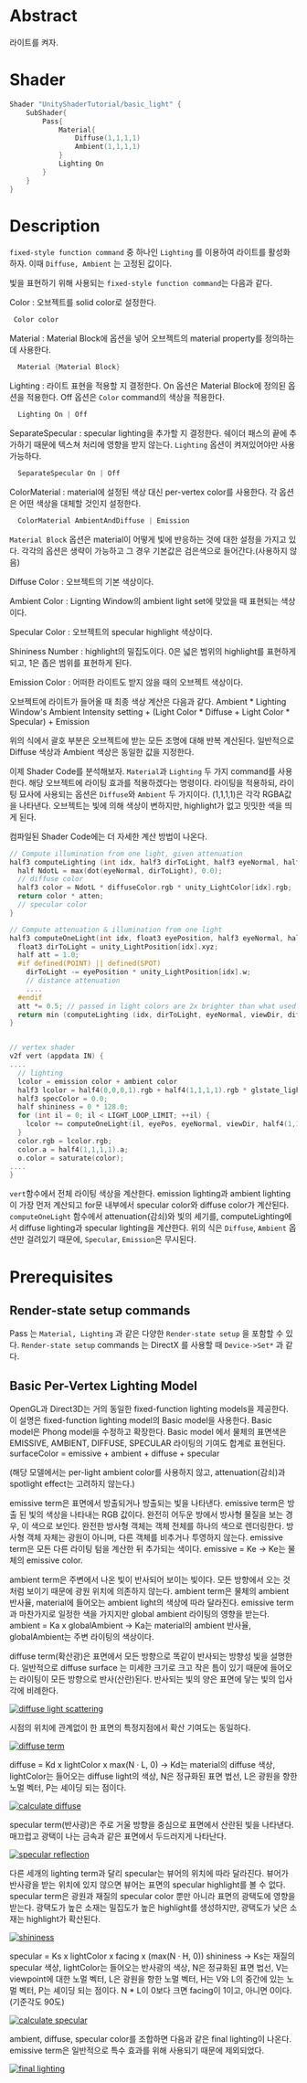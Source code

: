 ﻿# Abstract

라이트를 켜자.

# Shader

```c
Shader "UnityShaderTutorial/basic_light" {
	SubShader{
		Pass{
			Material{
				Diffuse(1,1,1,1)
				Ambient(1,1,1,1)
			}
			Lighting On
		}
	}
}
```

# Description

`fixed-style function command` 중 하나인 `Lighting`  를 이용하여 라이트를 활성화 하자. 이때 `Diffuse, Ambient` 는 고정된 값이다.

빛을 표현하기 위해 사용되는 `fixed-style function command`는 다음과 같다.

Color : 오브젝트를 solid color로 설정한다.
```c
 Color color
```
Material : Material Block에 옵션을 넣어 오브젝트의 material property를 정의하는데 사용한다.
```c
  Material {Material Block}
```
Lighting : 라이트 표현을 적용할 지 결정한다. On 옵션은 Material Block에 정의된 옵션을 적용한다. Off 옵션은 `Color` command의 색상을 적용한다.
```c
  Lighting On | Off
```
SeparateSpecular : specular lighting을 추가할 지 결정한다. 쉐이더 패스의 끝에 추가하기 때문에 텍스쳐 처리에 영향을 받지 않는다. `Lighting` 옵션이 켜져있어야만 사용가능하다.
```c
  SeparateSpecular On | Off
```
ColorMaterial : material에 설정된 색상 대신 per-vertex color를 사용한다. 각 옵션은 어떤 색상을 대체할 것인지 설정한다.
```c
  ColorMaterial AmbientAndDiffuse | Emission
```

`Material Block` 옵션은 material이 어떻게 빛에 반응하는 것에 대한 설정을 가지고 있다. 각각의 옵션은 생략이 가능하고 그 경우 기본값은 검은색으로 들어간다.(사용하지 않음)

Diffuse Color : 오브젝트의 기본 색상이다.

Ambient Color : Lignting Window의 ambient light set에 맞았을 때 표현되는 색상이다.

Specular Color : 오브젝트의 specular highlight 색상이다.

Shininess Number : highlight의 밀집도이다. 0은 넓은 범위의 highlight를 표현하게 되고, 1은 좁은 범위를 표현하게 된다.

Emission Color : 어떠한 라이트도 받지 않을 때의 오브젝트 색상이다.

오브젝트에 라이트가 들어올 때 최종 색상 계산은 다음과 같다.
Ambient * Lighting Window's Ambient Intensity setting + (Light Color * Diffuse + Light Color * Specular) + Emission

위의 식에서 괄호 부분은 오브젝트에 받는 모든 조명에 대해 반복 계산된다.
일반적으로 Diffuse 색상과 Ambient 색상은 동일한 값을 지정한다.

이제 Shader Code를 분석해보자.
`Material`과 `Lighting` 두 가지 command를 사용한다. 해당 오브젝트에 라이팅 효과를 적용하겠다는 명령이다. 라이팅을 적용하되, 라이팅 묘사에 사용되는 옵션은 `Diffuse`와 `Ambient` 두 가지이다. (1,1,1,1)은 각각 RGBA값을 나타낸다. 오브젝트는 빛에 의해 색상이 변하지만, highlight가 없고 밋밋한 색을 띄게 된다.

컴파일된 Shader Code에는 더 자세한 계산 방법이 나온다.
```c
// Compute illumination from one light, given attenuation
half3 computeLighting (int idx, half3 dirToLight, half3 eyeNormal, half3 viewDir, half4 diffuseColor, half shininess, half atten, inout half3 specColor) {
  half NdotL = max(dot(eyeNormal, dirToLight), 0.0);
  // diffuse color
  half3 color = NdotL * diffuseColor.rgb * unity_LightColor[idx].rgb;
  return color * atten;
  // specular color
}

// Compute attenuation & illumination from one light
half3 computeOneLight(int idx, float3 eyePosition, half3 eyeNormal, half3 viewDir, half4 diffuseColor, half shininess, inout half3 specColor) {
  float3 dirToLight = unity_LightPosition[idx].xyz;
  half att = 1.0;
  #if defined(POINT) || defined(SPOT)
    dirToLight -= eyePosition * unity_LightPosition[idx].w;
    // distance attenuation
    ....
  #endif
  att *= 0.5; // passed in light colors are 2x brighter than what used to be in FFP
  return min (computeLighting (idx, dirToLight, eyeNormal, viewDir, diffuseColor, shininess, att, specColor), 1.0);
}


// vertex shader
v2f vert (appdata IN) {
....
  // lighting
  lcolor = emission color + ambient color
  half3 lcolor = half4(0,0,0,1).rgb + half4(1,1,1,1).rgb * glstate_lightmodel_ambient.rgb;
  half3 specColor = 0.0;
  half shininess = 0 * 128.0;
  for (int il = 0; il < LIGHT_LOOP_LIMIT; ++il) {
    lcolor += computeOneLight(il, eyePos, eyeNormal, viewDir, half4(1,1,1,1), shininess, specColor);
  }
  color.rgb = lcolor.rgb;
  color.a = half4(1,1,1,1).a;
  o.color = saturate(color);
....
}
```
`vert`함수에서 전체 라이팅 색상을 계산한다. emission lighting과 ambient lighting이 가장 먼저 계산되고 for문 내부에서 specular color와 diffuse color가 계산된다. `computeOneLight` 함수에서 attenuation(감쇠)와 빛의 세기를, computeLighting에서 diffuse lighting과 specular lighting을 계산한다. 위의 식은 `Diffuse`, `Ambient` 옵션만 걸려있기 때문에, `Specular`, `Emission`은 무시된다.

# Prerequisites

## Render-state setup commands

Pass 는 `Material, Lighting` 과 같은 다양한 `Render-state setup` 을 포함할 수 있다. `Render-state setup` commands 는 DirectX 를 사용할 때 `Device->Set*` 과 같다.

## Basic Per-Vertex Lighting Model

OpenGL과 Direct3D는 거의 동일한 fixed-function lighting models을 제공한다. 이 설명은 fixed-function lighting model의 Basic model을 사용한다. Basic model은 Phong model을 수정하고 확장한다. Basic model 에서 물체의 표면색은 EMISSIVE, AMBIENT, DIFFUSE, SPECULAR 라이팅의 기여도 합계로 표현된다.
surfaceColor = emissive + ambient + diffuse + specular

(해당 모델에서는 per-light ambient color를 사용하지 않고, attenuation(감쇠)과 spotlight effect는 고려하지 않는다.)

emissive term은 표면에서 방출되거나 방출되는 빛을 나타낸다. emissive term은 방출 된 빛의 색상을 나타내는 RGB 값이다. 완전히 어두운 방에서 방사형 물질을 보는 경우, 이 색으로 보인다. 완전한 방사형 객체는 객체 전체를 하나의 색으로 렌더링한다. 방사형 객체 자체는 광원이 아니며, 다른 객체를 비추거나 투영하지 않는다. emissive term은 모든 다른 라이팅 텀을 계산한 뒤 추가되는 색이다.
emissive = Ke 
-> Ke는 물체의 emissive color.

ambient term은 주변에서 나온 빛이 반사되어 보이는 빛이다. 모든 방향에서 오는 것처럼 보이기 때문에 광원 위치에 의존하지 않는다. ambient term은 물체의 ambient 반사율, material에 들어오는 ambient light의 색상에 따라 달라진다. emissive term과 마찬가지로 일정한 색을 가지지만 global ambient 라이팅의 영향을 받는다.
ambient = Ka x globalAmbient 
-> Ka는 material의 ambient 반사율, globalAmbient는 주변 라이팅의 색상이다.

diffuse term(확산광)은 표면에서 모든 방향으로 똑같이 반사되는 방향성 빛을 설명한다. 일반적으로 diffuse surface 는 미세한 크기로 크고 작은 틈이 있기 때문에 들어오는 라이팅이 모든 방향으로 반사(산란)된다. 반사되는 빛의 양은 표면에 닿는 빛의 입사각에 비례한다. 

[![diffuse light scattering](http://developer.download.nvidia.com/CgTutorial/elementLinks/fig5_6.jpg)](http://developer.download.nvidia.com/CgTutorial/cg_tutorial_chapter05.html)

시점의 위치에 관계없이 한 표면의 특정지점에서 확산 기여도는 동일하다.

[![diffuse term](http://developer.download.nvidia.com/CgTutorial/elementLinks/fig5_7.jpg)](http://developer.download.nvidia.com/CgTutorial/cg_tutorial_chapter05.html)

diffuse = Kd x lightColor x max(N · L, 0)
-> Kd는 material의 diffuse 색상, lightColor는 들어오는 diffuse light의 색상, N은 정규화된 표면 법선, L은 광원을 향한 노멀 벡터, P는 셰이딩 되는 점이다.

[![calculate diffuse](http://developer.download.nvidia.com/CgTutorial/elementLinks/fig5_9.jpg)](http://developer.download.nvidia.com/CgTutorial/cg_tutorial_chapter05.html)

specular term(반사광)은 주로 거울 방향을 중심으로 표면에서 산란된 빛을 나타낸다. 매끄럽고 광택이 나는 금속과 같은 표면에서 두드러지게 나타난다. 

[![specular reflection](http://developer.download.nvidia.com/CgTutorial/elementLinks/fig5_10.jpg)](http://developer.download.nvidia.com/CgTutorial/cg_tutorial_chapter05.html)

다른 세개의 lighting term과 달리 specular는 뷰어의 위치에 따라 달라진다. 뷰어가 반사광을 받는 위치에 있지 않으면 뷰어는 표면의 specular highlight를 볼 수 없다. specular term은 광원과 재질의 specular color 뿐만 아니라 표면의 광택도에 영향을 받는다. 광택도가 높은 소재는 밀집도가 높은 highlight를 생성하지만, 광택도가 낮은 소재는 highlight가 확산된다.

[![shininess](http://developer.download.nvidia.com/CgTutorial/elementLinks/fig5_12.jpg)](http://developer.download.nvidia.com/CgTutorial/cg_tutorial_chapter05.html)

specular = Ks x lightColor x facing x (max(N · H, 0)) shininess
-> Ks는 재질의 specular 색상, lightColor는 들어오는 반사광의 색상, N은 정규화된 표면 법선, V는 viewpoint에 대한 노멀 벡터, L은 광원을 향한 노멀 벡터, H는 V와 L의 중간에 있는 노멀 벡터, P는 셰이딩 되는 점이다. N * L이 0보다 크면 facing이 1이고, 아니면 0이다. (기준각도 90도)

[![calculate specular](http://developer.download.nvidia.com/CgTutorial/elementLinks/fig5_13.jpg)](http://developer.download.nvidia.com/CgTutorial/cg_tutorial_chapter05.html)

ambient, diffuse, specular color를 조합하면 다음과 같은 final lighting이 나온다. emissive term은 일반적으로 특수 효과를 위해 사용되기 때문에 제외되었다.

[![final lighting](http://developer.download.nvidia.com/CgTutorial/elementLinks/fig5_14.jpg)](http://developer.download.nvidia.com/CgTutorial/cg_tutorial_chapter05.html)
